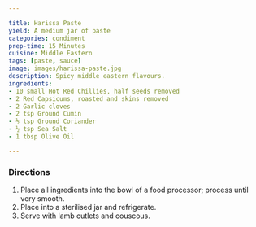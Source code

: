 ```yaml
---

title: Harissa Paste
yield: A medium jar of paste
categories: condiment
prep-time: 15 Minutes
cuisine: Middle Eastern
tags: [paste, sauce]
image: images/harissa-paste.jpg
description: Spicy middle eastern flavours.
ingredients:
- 10 small Hot Red Chillies, half seeds removed
- 2 Red Capsicums, roasted and skins removed
- 2 Garlic cloves
- 2 tsp Ground Cumin
- ½ tsp Ground Coriander
- ½ tsp Sea Salt
- 1 tbsp Olive Oil

---
```


### Directions

1. Place all ingredients into the bowl of a food processor; process until very smooth.
2. Place into a sterilised jar and refrigerate.
3. Serve with lamb cutlets and couscous.
